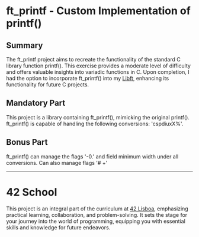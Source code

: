 # ft_printf - Custom Implementation of printf()

## Summary

The ft_printf project aims to recreate the functionality of the standard C library function printf().
This exercise provides a moderate level of difficulty and offers valuable insights into variadic functions in C. 
Upon completion, I had the option to incorporate ft_printf() into my [Libft](https://github.com/Marymota/Libft), enhancing its functionality for future C projects.

## Mandatory Part

This project is a library containing ft_printf(), mimicking the original printf().
ft_printf() is capable of handling the following conversions: 'cspdiuxX%'.

## Bonus Part

ft_printf() can manage the flags '-0.' and field minimum width under all conversions.
Can also manage flags '# +'

---
# 42 School
This project is an integral part of the curriculum at [42 Lisboa](https://42lisboa.com/), emphasizing practical learning, collaboration, and problem-solving. It sets the stage for your journey into the world of programming, equipping you with essential skills and knowledge for future endeavors.
